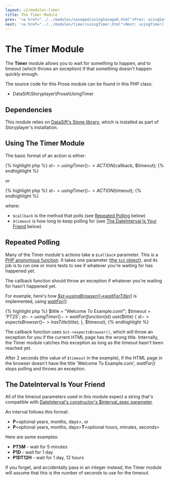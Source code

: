 ```yaml
---
layout: v2/modules-timer
title: The Timer Module
prev: '<a href="../../modules/savaged/usingSavageD.html">Prev: usingSavageD()</a>'
next: '<a href="../../modules/timer/usingTimer.html">Next: usingTimer()</a>'
---
```


# The Timer Module

The __Timer__ module allows you to wait for something to happen, and to timeout (which throws an exception) if that something doesn't happen quickly enough.

The source code for this Prose module can be found in this PHP class:

* DataSift\Storyplayer\Prose\UsingTimer

## Dependencies

This module relies on [DataSift's Stone library](http://github.com/datasift/Stone), which is installed as part of Storyplayer's installation.

## Using The Timer Module

The basic format of an action is either:

{% highlight php %}
$st->usingTimer()->ACTION($callback, $timeout);
{% endhighlight %}

or

{% highlight php %}
$st->usingTimer()->ACTION($timeout);
{% endhighlight %}

where:

* `$callback` is the method that polls (see [Repeated Polling](#repeated_polling) below)
* `$timeout` is how long to keep polling for (see [The DateInterval Is Your Friend](#the_dateinterval_is_your_friend) below)

## Repeated Polling

Many of the Timer module's actions take a `$callback` parameter.  This is a [PHP anonymous function](http://uk1.php.net/manual/en/functions.anonymous.php).  It takes one parameter ([the `$st` object](../../Prose/the-st-object.html)), and its job is to run one or more tests to see if whatever you're waiting for has happened yet.

The callback function should throw an exception if whatever you're waiting for hasn't happened yet.

For example, here's how _[$st->usingBrowser()->waitForTitle()](../browser/usingBrowser.html#waitfortitle)_ is implemented, using _[waitFor()](usingTimer.html#waitfor)_:

{% highlight php %}
$title = "Welcome To Example.com!";
$timeout = 'PT2S';
$st->usingTimer()->waitFor(function($st) use($title) {
	$st->expectsBrowser()->hasTitle($title);
}, $timeout);
{% endhighlight %}

The callback function uses `$st->expectsBrowser()`, which will throw an exception for you if the current HTML page has the wrong title.  Internally, the Timer module catches this exception as long as the timeout hasn't been reached yet.

After 2 seconds (the value of `$timeout` in the example), if the HTML page in the browser doesn't have the title 'Welcome To Example.com', _waitFor()_ stops polling and throws an exception.

## The DateInterval Is Your Friend

All of the timeout parameters used in this module expect a string that's compatible with [DateInterval's constructor's $interval_spec parameter](http://uk1.php.net/manual/en/dateinterval.construct.php).

An interval follows this format:

* __P__&lt;optional years, months, days&gt;, or
* __P__&lt;optional years, months, days&gt;__T__&lt;optional hours, minutes, seconds&gt;

Here are some examples:

* __PT5M__ - wait for 5 minutes
* __P1D__ - wait for 1 day
* __P1DT12H__ - wait for 1 day, 12 hours

If you forget, and accidentally pass in an integer instead, the Timer module will assume that this is the number of seconds to use for the timeout.